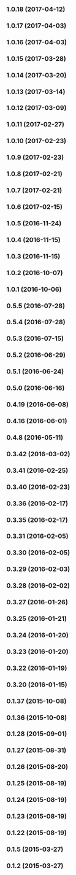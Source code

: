 ### 1.0.18 (2017-04-12)


### 1.0.17 (2017-04-03)


### 1.0.16 (2017-04-03)


### 1.0.15 (2017-03-28)


### 1.0.14 (2017-03-20)


### 1.0.13 (2017-03-14)


### 1.0.12 (2017-03-09)


### 1.0.11 (2017-02-27)


### 1.0.10 (2017-02-23)


### 1.0.9 (2017-02-23)


### 1.0.8 (2017-02-21)


### 1.0.7 (2017-02-21)


### 1.0.6 (2017-02-15)


### 1.0.5 (2016-11-24)


### 1.0.4 (2016-11-15)


### 1.0.3 (2016-11-15)


### 1.0.2 (2016-10-07)


### 1.0.1 (2016-10-06)


### 0.5.5 (2016-07-28)


### 0.5.4 (2016-07-28)


### 0.5.3 (2016-07-15)


### 0.5.2 (2016-06-29)


### 0.5.1 (2016-06-24)


### 0.5.0 (2016-06-16)


### 0.4.19 (2016-06-08)


### 0.4.16 (2016-06-01)


### 0.4.8 (2016-05-11)


### 0.3.42 (2016-03-02)


### 0.3.41 (2016-02-25)


### 0.3.40 (2016-02-23)


### 0.3.36 (2016-02-17)


### 0.3.35 (2016-02-17)


### 0.3.31 (2016-02-05)


### 0.3.30 (2016-02-05)


### 0.3.29 (2016-02-03)


### 0.3.28 (2016-02-02)


### 0.3.27 (2016-01-26)


### 0.3.25 (2016-01-21)


### 0.3.24 (2016-01-20)


### 0.3.23 (2016-01-20)


### 0.3.22 (2016-01-19)


### 0.3.20 (2016-01-15)


### 0.1.37 (2015-10-08)


### 0.1.36 (2015-10-08)


### 0.1.28 (2015-09-01)


### 0.1.27 (2015-08-31)


### 0.1.26 (2015-08-20)


### 0.1.25 (2015-08-19)


### 0.1.24 (2015-08-19)


### 0.1.23 (2015-08-19)


### 0.1.22 (2015-08-19)


### 0.1.5 (2015-03-27)


### 0.1.2 (2015-03-27)


